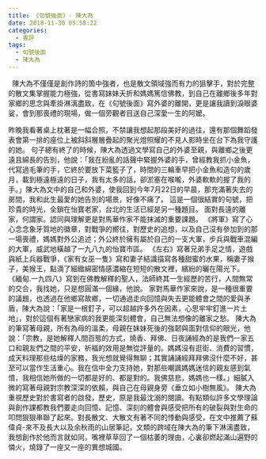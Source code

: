```yaml
---
title: 《句號後面》- 陳大為
date: 2018-11-30 05:58:22
categories:
  - 書評
tags:
  - 句號後面
  - 陳大為
---
```

 
陳大為不僅僅是創作詩的箇中強者，也是散文領域強而有力的狙擊手，對於完整的散文集掌握能力極強，從書寫妹妹夭折和媽媽篤信佛教，到自己在離鄉後多年對家鄉的思念與牽掛淋漓盡致，在《句號後面》寫外婆的離開，更是讓我讀到淚眼婆娑，會到那喪禮的現場，做一個旁觀者目送自己深愛一生的阿嬤。
<!--more-->
昨晚我看著桌上枕著是一幅合照，不禁讓我想起那段美好的過往，還有那個舞蹈發表會第一排的座位上被斜斜層層疊起的聚光燈照耀的不見人影時坐在台下為我守護的她。
句子總有終了的時候，陳大為透過文學寫自己的外婆至親，與離鄉之後更遠且綿長的告別，他說：「我在紛亂的話聲中緊握外婆的手，曾經教我抓小金魚，代寫過毛筆的手，它終於要放下菜籃子了，時間的三輪車早把小金魚和造句的歲月，載到極遠極遠的日子，我有太多的話，卻淤塞在喉嚨，外婆軟軟的握了我的手。」陳大為文中的自己和外婆，使我回到今年7月22日的早晨，那充滿著失去的房間，我和此生最愛的她告別的場景，好像不痛了。
這是一個很結實的句號，把珍貴的時光，全鎖在怡寶老家，台北的生活已經是另一種題目。
面對長遠的離家，何謂家。認同與理解更是對馬華作家不能抹滅的重要課題。
《將軍》寫了心心念念象牙質地的徽章，對戰爭的嚮往，對歷史的追想，以及自己沒有參加到的那一場喪禮，媽媽對外公追述；外公終於擁有屬於自己的一支大軍，步兵與戰車混編的大軍，威武地橫越了一九八九的怡寶市區。
《左右》寫著兄弟手足之情，遊戲與紙上兵器戰爭，《家有女巫一隻》寫和妻子結識描寫各種甜蜜的水果，稱妻子猴子，美猴王，點滴了細緻綿密情感濃縮在短短的散文裡，繽紛的曬在陽光下。
《緬甸.一九四八》寫到在佛教解釋的聖人，法師終其一生經歷的苦行，人間無常的交合，我找她，只是想圓滿一個緣，他說。
家對馬華作家來說，是一種很重要的議題，也透過在他鄉寫故鄉，一切通過走向回憶與失去更能體會之間的愛與矛盾，陳大為說：「家是一根釘子，可以超越許多外在因素，心思牢牢釘進一片土地」，對於這個有著戀家病的我更能深刻體會，自己無法想像的離家之愁。
陳大為的筆寫著母親，所有為母的溫柔，母親在妹妹死後的強韌與面對信仰的眼光，他說：「宗教，是她解釋人間百態的方式，燒香、拜佛、日夜誦經為的是我們一家五口和親友們之間的平安，祈福的效用是無從評量的。媽媽沒有逛街、消費的習慣，成天料理那些枯燥的家務，我光想就覺得無聊；其實誦誦經拜拜佛沒什麼不好，甚至可以當作生活重心。我在信中全力支持她，對那些嘲諷媽媽迷信的親友感到氣憤，我相信她所做的一切都是好的、都是對的。我佛慈悲，媽媽也一樣。」細膩入微的寫著母親對宗教深深的依賴，與自己在母親身旁《垂立如小樹無風》。
陳大為重視歷史對於書寫者的啟發，歷史，原是我最沈溺的閱讀。有點類似許多文學理論與創作課都教我們要走向回憶、記憶、深刻的體會與感受把所有的破裂與對生命的叩問狠狠串聯了起來。對長散文、大散文有著不同的悸動與感受，在文中推薦了蘇偉貞-來不及長大以及余秋雨的山居筆記，文類的跨域在陳大為的筆下淋漓盡致，我想創作於他而言就如同，嘴裡草草回了一個枯萎的理由，心裏卻燃起滿山遍野的憐火，燒錄了一座又一座的異想城國。